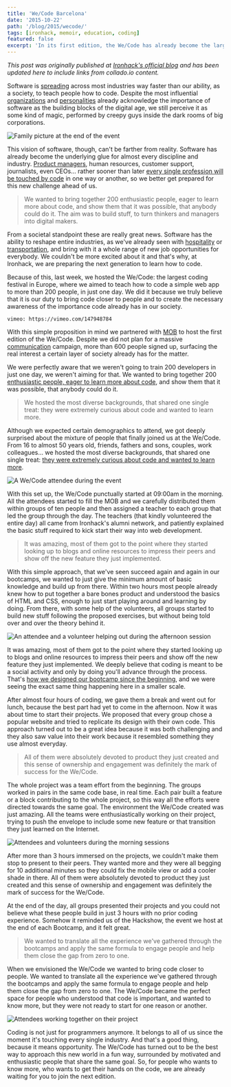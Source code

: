 ```yaml
---
title: 'We/Code Barcelona'
date: '2015-10-22'
path: '/blog/2015/wecode/'
tags: [ironhack, memoir, education, coding]
featured: false
excerpt: 'In its first edition, the We/Code has already become the largest coding festival in Europe, where we aimed to teach how to code a simple web app to more than 200 people, in just one day.'
---
```


_This post was originally published at [Ironhack's official blog](http://blog.ironhack.com/2015/11/wecode-bcn-2015/) and has been updated here to include links from collado.io content._

Software is [spreading](http://www.wsj.com/articles/SB10001424053111903480904576512250915629460) across most industries way faster than our ability, as a society, to teach people how to code. Despite the most influential [organizations](https://code.org) and [personalities](http://www.inquisitr.com/2512632/mark-zuckerberg-launches-new-website-to-encourage-more-coding-and-learning/) already acknowledge the importance of software as the building blocks of the digital age, we still perceive it as some kind of magic, performed by creepy guys inside the dark rooms of big corporations.

![Family picture at the end of the event](../../../images/wecode-barcelona-1.jpg 'Family picture at the end of the event')

This vision of software, though, can't be farther from reality. Software has already become the underlying glue for almost every discipline and industry. [Product managers](/blog/2018/udacity-rdnd), human resources, customer support, journalists, even CEOs… rather sooner than later [every single profession will be touched by code](/blog/2016/hybrid-profile) in one way or another, so we better get prepared for this new challenge ahead of us.

> We wanted to bring together 200 enthusiastic people, eager to learn more about code, and show them that it was possible, that anybody could do it. The aim was to build stuff, to turn thinkers and managers into digital makers.

From a societal standpoint these are really great news. Software has the ability to reshape entire industries, as we've already seen with [hospitality](https://www.airbnb.com/) or [transportation](https://www.uber.com), and bring with it a whole range of new job opportunities for everybody. We couldn't be more excited about it and that's why, at Ironhack, we are preparing the next generation to learn how to code.

Because of this, last week, we hosted the We/Code: the largest coding festival in Europe, where we aimed to teach how to code a simple web app to more than 200 people, in just one day. We did it because we truly believe that it is our duty to bring code closer to people and to create the necessary awareness of the importance code already has in our society.

`vimeo: https://vimeo.com/147948784`

With this simple proposition in mind we partnered with [MOB](http://www.mob-barcelona.com) to host the first edition of the We/Code. Despite we did not plan for a massive [communication](https://catalunyaeconomica.com/reportajes/el-nuevo-empleo-hibrido-e-hiperdigitalizado/) campaign, more than 600 people signed up, surfacing the real interest a certain layer of society already has for the matter.

We were perfectly aware that we weren't going to train 200 developers in just one day, we weren't aiming for that. We wanted to bring together 200 [enthusiastic people, eager to learn more about code](/blog/2017/alignment), and show them that it was possible, that anybody could do it.

> We hosted the most diverse backgrounds, that shared one single treat: they were extremely curious about code and wanted to learn more.

Although we expected certain demographics to attend, we got deeply surprised about the mixture of people that finally joined us at the We/Code. From 16 to almost 50 years old, friends, fathers and sons, couples, work colleagues… we hosted the most diverse backgrounds, that shared one single treat: [they were extremely curious about code and wanted to learn more](/blog/2017/curiosity-trumps-everything).

![A We/Code attendee during the event](../../../images/wecode-barcelona-2.jpg 'A We/Code attendee during the event')

With this set up, the We/Code punctually started at 09:00am in the morning. All the attendees started to fill the MOB and we carefully distributed them within groups of ten people and then assigned a teacher to each group that led the group through the day. The teachers (that kindly volunteered the entire day) all came from Ironhack's alumni network, and patiently explained the basic stuff required to kick start their way into web development.

> It was amazing, most of them got to the point where they started looking up to blogs and online resources to impress their peers and show off the new feature they just implemented.

With this simple approach, that we've seen succeed again and again in our bootcamps, we wanted to just give the minimum amount of basic knowledge and build up from there. Within two hours most people already knew how to put together a bare bones product and understood the basics of HTML and CSS, enough to just start playing around and learning by doing. From there, with some help of the volunteers, all groups started to build new stuff following the proposed exercises, but without being told over and over the theory behind it.

![An attendee and a volunteer helping out during the afternoon session](../../../images/wecode-barcelona-3.jpg 'An attendee and a volunteer helping out during the afternoon session')

It was amazing, most of them got to the point where they started looking up to blogs and online resources to impress their peers and show off the new feature they just implemented. We deeply believe that coding is meant to be a social activity and only by doing you'll advance through the process. That's [how we designed our bootcamp since the beginning](/blog/2017/building-our-community), and we were seeing the exact same thing happening here in a smaller scale.

After almost four hours of coding, we gave them a break and went out for lunch, because the best part had yet to come in the afternoon. Now it was about time to start their projects. We proposed that every group chose a popular website and tried to replicate its design with their own code. This approach turned out to be a great idea because it was both challenging and they also saw value into their work because it resembled something they use almost everyday.

> All of them were absolutely devoted to product they just created and this sense of ownership and engagement was definitely the mark of success for the We/Code.

The whole project was a team effort from the beginning. The groups worked in pairs in the same code base, in real time. Each pair built a feature or a block contributing to the whole project, so this way all the efforts were directed towards the same goal. The environment the We/Code created was just amazing. All the teams were enthusiastically working on their project, trying to push the envelope to include some new feature or that transition they just learned on the Internet.

![Attendees and volunteers during the morning sessions](../../../images/wecode-barcelona-4.jpg 'Attendees and volunteers during the morning sessions')

After more than 3 hours immersed on the projects, we couldn't make them stop to present to their peers. They wanted more and they were all begging for 10 additional minutes so they could fix the mobile view or add a cooler shade in there. All of them were absolutely devoted to product they just created and this sense of ownership and engagement was definitely the mark of success for the We/Code.

At the end of the day, all groups presented their projects and you could not believe what these people build in just 3 hours with no prior coding experience. Somehow it reminded us of the Hackshow, the event we host at the end of each Bootcamp, and it felt great.

> We wanted to translate all the experience we've gathered through the bootcamps and apply the same formula to engage people and help them close the gap from zero to one.

When we envisioned the We/Code we wanted to bring code closer to people. We wanted to translate all the experience we've gathered through the bootcamps and apply the same formula to engage people and help them close the gap from zero to one. The We/Code became the perfect space for people who understood that code is important, and wanted to know more, but they were not ready to start for one reason or another.

![Attendees working together on their project](../../../images/wecode-barcelona-5.jpg 'Attendees working together on their project')

Coding is not just for programmers anymore. It belongs to all of us since the moment it's touching every single industry. And that's a good thing, because it means opportunity. The We/Code has turned out to be the best way to approach this new world in a fun way, surrounded by motivated and enthusiastic people that share the same goal. So, for people who wants to know more, who wants to get their hands on the code, we are already waiting for you to join the next edition.
